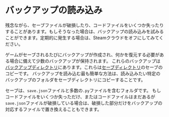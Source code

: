 # バックアップの読み込み
残念ながら、セーブファイルが破損したり、コードファイルをいくつか失ったりすることがあります。もしそうなった場合は、バックアップの読み込みを試みることができます。定期的に発生する場合は、Steamクラウドをオフにしてみてください。

ゲームがセーブされるたびにバックアップが作成され、何かを復元する必要がある場合に備えて少数のバックアップが保持されます。
これらのバックアップは[バックアップディレクトリ](persistent_data_path/Backup)にあります。これらは[セーブディレクトリ](persistent_data_path/Saves)のセーブのコピーです。
バックアップを読み込む最も簡単な方法は、読み込みたい特定のバックアップのフォルダをセーブディレクトリにコピーすることです。

セーブは、`save.json`ファイルと多数の`.py`ファイルを含むフォルダです。
もしコードファイルをいくつか失っただけ、またはコードファイルはまだあるが`save.json`ファイルが破損している場合は、破損した部分だけをバックアップの対応するファイルで置き換えることもできます。